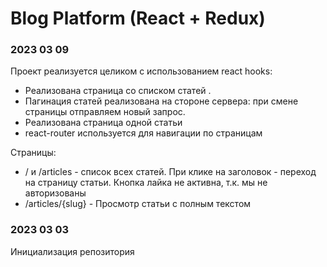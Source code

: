 #  Blog Platform (React + Redux)
  
### 2023 03 09

Проект реализуется целиком с использованием react hooks:  
* Реализована страница со списком статей  .
* Пагинация статей реализована на стороне сервера: при смене страницы отправляем новый запрос.  
* Реализована страница одной статьи  
* react-router используется для навигации по страницам  
  
Страницы:  
* / и /articles - список всех статей. При клике на заголовок - переход на страницу статьи. Кнопка лайка не активна, т.к. мы не авторизованы  
* /articles/{slug} - Просмотр статьи с полным текстом  


### 2023 03 03

Инициализация репозитория